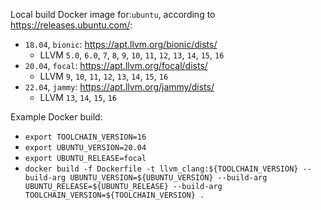 Local build Docker image for:`ubuntu`, according to https://releases.ubuntu.com/:

* `18.04`, `bionic`: https://apt.llvm.org/bionic/dists/
    * LLVM `5.0`, `6.0`, `7`, `8`, `9`, `10`, `11`, `12`, `13`, `14`, `15`, `16`
* `20.04`, `focal`: https://apt.llvm.org/focal/dists/
    * LLVM `9`, `10`, `11`, `12`, `13`, `14`, `15`, `16`
* `22.04`, `jammy`: https://apt.llvm.org/jammy/dists/
    * LLVM `13`, `14`, `15`, `16`

Example Docker build:

* `export TOOLCHAIN_VERSION=16`
* `export UBUNTU_VERSION=20.04`
* `export UBUNTU_RELEASE=focal`
* `docker build -f Dockerfile -t llvm_clang:${TOOLCHAIN_VERSION} --build-arg UBUNTU_VERSION=${UBUNTU_VERSION} --build-arg UBUNTU_RELEASE=${UBUNTU_RELEASE} --build-arg TOOLCHAIN_VERSION=${TOOLCHAIN_VERSION} .`
